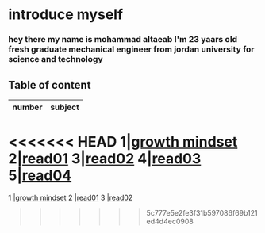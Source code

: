 # introduce myself 
### hey there my name is mohammad altaeab I'm 23 yaars old fresh graduate mechanical engineer from jordan university for science and technology
## Table of content
number|subject
------|----------
<<<<<<< HEAD
1|[growth mindset](growth_mindset)
2|[read01](read01)
3|[read02](read02)
4|[read03](read03)
5|[read04](read04)
=======
1     |[growth mindset](growth_mindset)
2     |[read01](read01)
3     |[read02](read02)
>>>>>>> 5c777e5e2fe3f31b597086f69b121ed4d4ec0908
